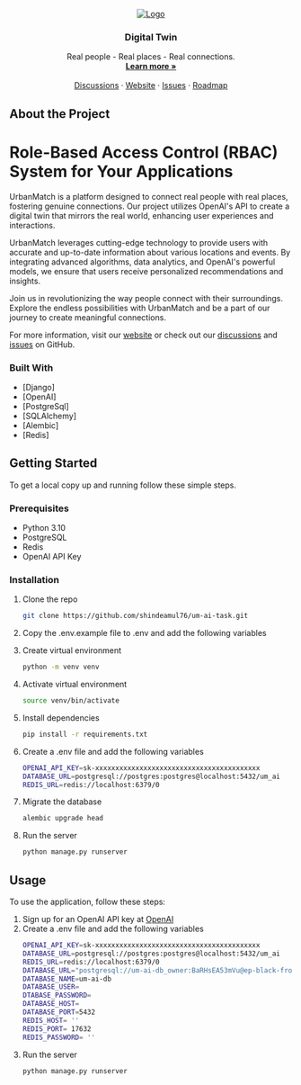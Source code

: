 <!-- PROJECT LOGO -->
<p align="center">
  <a href="https://github.com/shindeamul76/um-ai-task/">
   <img src="https://superblog.supercdn.cloud/site_cuid_cl4nx9q1v03891pmqfezg0xg9/images/logo-urbanmatch-1687345298740.jpg" alt="Logo">
  </a>

  <h3 align="center">Digital Twin</h3>

  <p align="center">
    Real people - Real places - Real connections.
    <br />
    <a href="https://www.urbanmatch.in/"><strong>Learn more »</strong></a>
    <br />
    <br />
    <a href="https://github.com/shindeamul76/um-ai-task/">Discussions</a>
    ·
    <a href="https://www.infigonfutures.com/">Website</a>
    ·
    <a href="https://github.com/shindeamul76/um-ai-task/issues">Issues</a>
    ·
    <a href="https://www.urbanmatch.in/">Roadmap</a>
  </p>
</p>


## About the Project

# Role-Based Access Control (RBAC) System for Your Applications
UrbanMatch is a platform designed to connect real people with real places, fostering genuine connections. Our project utilizes OpenAI's API to create a digital twin that mirrors the real world, enhancing user experiences and interactions.

UrbanMatch leverages cutting-edge technology to provide users with accurate and up-to-date information about various locations and events. By integrating advanced algorithms, data analytics, and OpenAI's powerful models, we ensure that users receive personalized recommendations and insights.

Join us in revolutionizing the way people connect with their surroundings. Explore the endless possibilities with UrbanMatch and be a part of our journey to create meaningful connections.

For more information, visit our [website](https://www.urbanmatch.in/) or check out our [discussions](https://github.com/shindeamul76/um-ai-task/discussions) and [issues](https://github.com/shindeamul76/um-ai-task/issues) on GitHub.


### Built With

- [Django]
- [OpenAI]
- [PostgreSql]
- [SQLAlchemy]
- [Alembic]
- [Redis]

<!-- GETTING STARTED -->
## Getting Started

To get a local copy up and running follow these simple steps.

### Prerequisites

- Python 3.10
- PostgreSQL
- Redis
- OpenAI API Key

### Installation

1. Clone the repo
    ```sh
    git clone https://github.com/shindeamul76/um-ai-task.git
    ```
2. Copy the .env.example file to .env and add the following variables

3. Create virtual environment
     ```sh
     python -m venv venv
     ```
4. Activate virtual environment
     ```sh
     source venv/bin/activate
     ```
5. Install dependencies
    ```sh
    pip install -r requirements.txt
    ```
6. Create a .env file and add the following variables
    ```sh
    OPENAI_API_KEY=sk-xxxxxxxxxxxxxxxxxxxxxxxxxxxxxxxxxxxxxxxxx
    DATABASE_URL=postgresql://postgres:postgres@localhost:5432/um_ai
    REDIS_URL=redis://localhost:6379/0
    ```
7. Migrate the database
    ```sh
    alembic upgrade head
    ```
8. Run the server
    ```sh
    python manage.py runserver
    ```

<!-- USAGE EXAMPLES -->
## Usage

To use the application, follow these steps:

1. Sign up for an OpenAI API key at [OpenAI](https://platform.openai.com/signup)
2. Create a .env file and add the following variables
   ```sh
   OPENAI_API_KEY=sk-xxxxxxxxxxxxxxxxxxxxxxxxxxxxxxxxxxxxxxxxx
   DATABASE_URL=postgresql://postgres:postgres@localhost:5432/um_ai
   REDIS_URL=redis://localhost:6379/0
   DATABASE_URL="postgresql://um-ai-db_owner:BaRHsEA53mVu@ep-black-frog-a1d0y3uc.ap-southeast-1.aws.neon.tech/um-ai-db?sslmode=require"
   DATABASE_NAME=um-ai-db
   DATABASE_USER=
   DTABASE_PASSWORD=
   DATABASE_HOST=
   DATABASE_PORT=5432
   REDIS_HOST= ''
   REDIS_PORT= 17632
   REDIS_PASSWORD= ''
   ```
3. Run the server
   ```sh
   python manage.py runserver   
   ```
